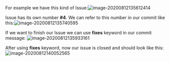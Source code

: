 For example we have this kind of Issue:![image-20200812135612414](C:\Users\ABC\AppData\Roaming\Typora\typora-user-images\image-20200812135612414.png)

Issue has its own number **#4**. We can refer to this number in our commit like this:![image-20200812135740595](C:\Users\ABC\AppData\Roaming\Typora\typora-user-images\image-20200812135740595.png)

If we want to finish our Issue we can use **fixes** keyword in our commit message:
![image-20200812135933161](C:\Users\ABC\AppData\Roaming\Typora\typora-user-images\image-20200812135933161.png)

After using **fixes** keyword, now our issue is closed and should look like this:![image-20200812140052565](C:\Users\ABC\AppData\Roaming\Typora\typora-user-images\image-20200812140052565.png)